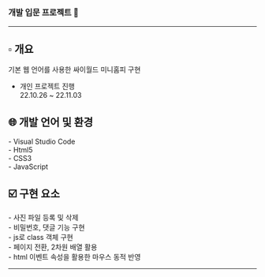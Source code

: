 # <h3>개발 입문 프로젝트 🐣</h3>
<hr>
<h2>▫️ 개요</h2>
 <p>기본 웹 언어를 사용한 싸이월드 미니홈피 구현</p>
 

- 개인 프로젝트 진행<br>
  22.10.26 ~ 22.11.03
 
<h2>🌐 개발 언어 및 환경</h2>
- Visual Studio Code <br>
- Html5 <br>
- CSS3 <br>
- JavaScript <br>

<h2>☑️ 구현 요소 </h2>
- 사진 파일 등록 및 삭제 <br>
- 비밀번호, 댓글 기능 구현 <br>
- js로 class 객체 구현 <br>
- 페이지 전환, 2차원 배열 활용 <br>
- html 이벤트 속성을 활용한 마우스 동적 반영<br>
<hr>
